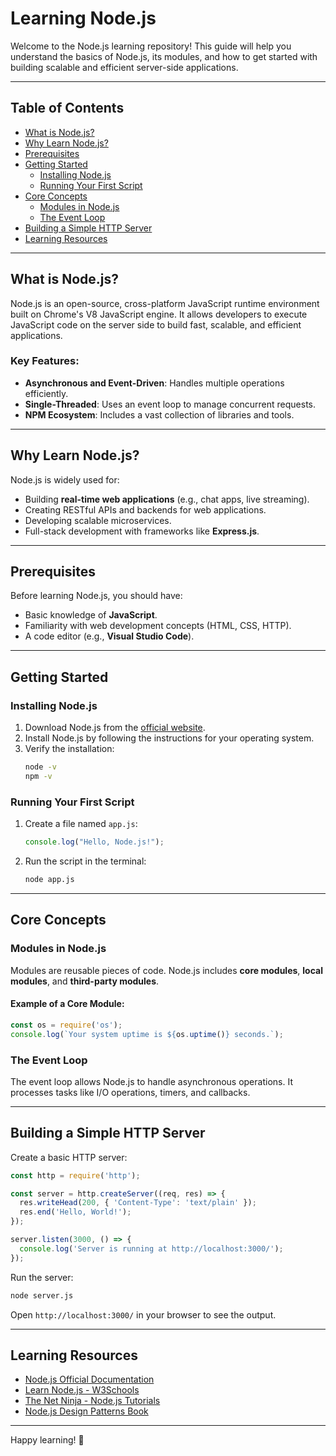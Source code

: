 # Learning Node.js

Welcome to the Node.js learning repository! This guide will help you understand the basics of Node.js, its modules, and how to get started with building scalable and efficient server-side applications.

---

## Table of Contents
- [What is Node.js?](#what-is-nodejs)
- [Why Learn Node.js?](#why-learn-nodejs)
- [Prerequisites](#prerequisites)
- [Getting Started](#getting-started)
  - [Installing Node.js](#installing-nodejs)
  - [Running Your First Script](#running-your-first-script)
- [Core Concepts](#core-concepts)
  - [Modules in Node.js](#modules-in-nodejs)
  - [The Event Loop](#the-event-loop)
- [Building a Simple HTTP Server](#building-a-simple-http-server)
- [Learning Resources](#learning-resources)

---

## What is Node.js?

Node.js is an open-source, cross-platform JavaScript runtime environment built on Chrome's V8 JavaScript engine. It allows developers to execute JavaScript code on the server side to build fast, scalable, and efficient applications.

### Key Features:
- **Asynchronous and Event-Driven**: Handles multiple operations efficiently.
- **Single-Threaded**: Uses an event loop to manage concurrent requests.
- **NPM Ecosystem**: Includes a vast collection of libraries and tools.

---

## Why Learn Node.js?

Node.js is widely used for:
- Building **real-time web applications** (e.g., chat apps, live streaming).
- Creating RESTful APIs and backends for web applications.
- Developing scalable microservices.
- Full-stack development with frameworks like **Express.js**.

---

## Prerequisites

Before learning Node.js, you should have:
- Basic knowledge of **JavaScript**.
- Familiarity with web development concepts (HTML, CSS, HTTP).
- A code editor (e.g., **Visual Studio Code**).

---

## Getting Started

### Installing Node.js

1. Download Node.js from the [official website](https://nodejs.org/).
2. Install Node.js by following the instructions for your operating system.
3. Verify the installation:
   ```bash
   node -v
   npm -v
   ```

### Running Your First Script

1. Create a file named `app.js`:
   ```javascript
   console.log("Hello, Node.js!");
   ```
2. Run the script in the terminal:
   ```bash
   node app.js
   ```

---

## Core Concepts

### Modules in Node.js

Modules are reusable pieces of code. Node.js includes **core modules**, **local modules**, and **third-party modules**.

#### Example of a Core Module:
```javascript
const os = require('os');
console.log(`Your system uptime is ${os.uptime()} seconds.`);
```

### The Event Loop

The event loop allows Node.js to handle asynchronous operations. It processes tasks like I/O operations, timers, and callbacks.

---

## Building a Simple HTTP Server

Create a basic HTTP server:

```javascript
const http = require('http');

const server = http.createServer((req, res) => {
  res.writeHead(200, { 'Content-Type': 'text/plain' });
  res.end('Hello, World!');
});

server.listen(3000, () => {
  console.log('Server is running at http://localhost:3000/');
});
```

Run the server:
```bash
node server.js
```
Open `http://localhost:3000/` in your browser to see the output.

---

## Learning Resources

- [Node.js Official Documentation](https://nodejs.org/en/docs/)
- [Learn Node.js - W3Schools](https://www.w3schools.com/nodejs/)
- [The Net Ninja - Node.js Tutorials](https://www.youtube.com/@NetNinja)
- [Node.js Design Patterns Book](https://www.nodejsdesignpatterns.com/)

---

Happy learning! 🎉
